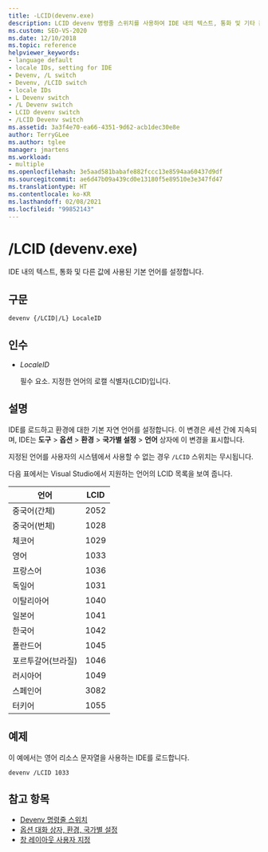 ```yaml
---
title: -LCID(devenv.exe)
description: LCID devenv 명령줄 스위치를 사용하여 IDE 내의 텍스트, 통화 및 기타 값에 사용되는 기본 언어를 설정하는 방법을 알아봅니다.
ms.custom: SEO-VS-2020
ms.date: 12/10/2018
ms.topic: reference
helpviewer_keywords:
- language default
- locale IDs, setting for IDE
- Devenv, /L switch
- Devenv, /LCID switch
- locale IDs
- L Devenv switch
- /L Devenv switch
- LCID devenv switch
- /LCID Devenv switch
ms.assetid: 3a3f4e70-ea66-4351-9d62-acb1dec30e8e
author: TerryGLee
ms.author: tglee
manager: jmartens
ms.workload:
- multiple
ms.openlocfilehash: 3e5aad581babafe882fccc13e8594aa60437d9df
ms.sourcegitcommit: ae6d47b09a439cd0e13180f5e89510e3e347fd47
ms.translationtype: HT
ms.contentlocale: ko-KR
ms.lasthandoff: 02/08/2021
ms.locfileid: "99852143"
---
```

# <a name="lcid-devenvexe"></a>/LCID (devenv.exe)

IDE 내의 텍스트, 통화 및 다른 값에 사용된 기본 언어를 설정합니다.

## <a name="syntax"></a>구문

```shell
devenv {/LCID|/L} LocaleID
```

## <a name="arguments"></a>인수

- *LocaleID*

  필수 요소. 지정한 언어의 로캘 식별자(LCID)입니다.

## <a name="remarks"></a>설명

IDE를 로드하고 환경에 대한 기본 자연 언어를 설정합니다. 이 변경은 세션 간에 지속되며, IDE는 **도구** > **옵션** > **환경** > **국가별 설정** > **언어** 상자에 이 변경을 표시합니다.

지정된 언어를 사용자의 시스템에서 사용할 수 없는 경우 `/LCID` 스위치는 무시됩니다.

다음 표에서는 Visual Studio에서 지원하는 언어의 LCID 목록을 보여 줍니다.

|언어|LCID|
|--------------|----------|
|중국어(간체)|2052|
|중국어(번체)|1028|
|체코어|1029|
|영어|1033|
|프랑스어|1036|
|독일어|1031|
|이탈리아어|1040|
|일본어|1041|
|한국어|1042|
|폴란드어|1045|
|포르투갈어(브라질)|1046|
|러시아어|1049|
|스페인어|3082|
|터키어|1055

## <a name="example"></a>예제

이 예에서는 영어 리소스 문자열을 사용하는 IDE를 로드합니다.

```shell
devenv /LCID 1033
```

## <a name="see-also"></a>참고 항목

- [Devenv 명령줄 스위치](../../ide/reference/devenv-command-line-switches.md)
- [옵션 대화 상자, 환경, 국가별 설정](../../ide/reference/international-settings-environment-options-dialog-box.md)
- [창 레이아웃 사용자 지정](../../ide/customizing-window-layouts-in-visual-studio.md)
